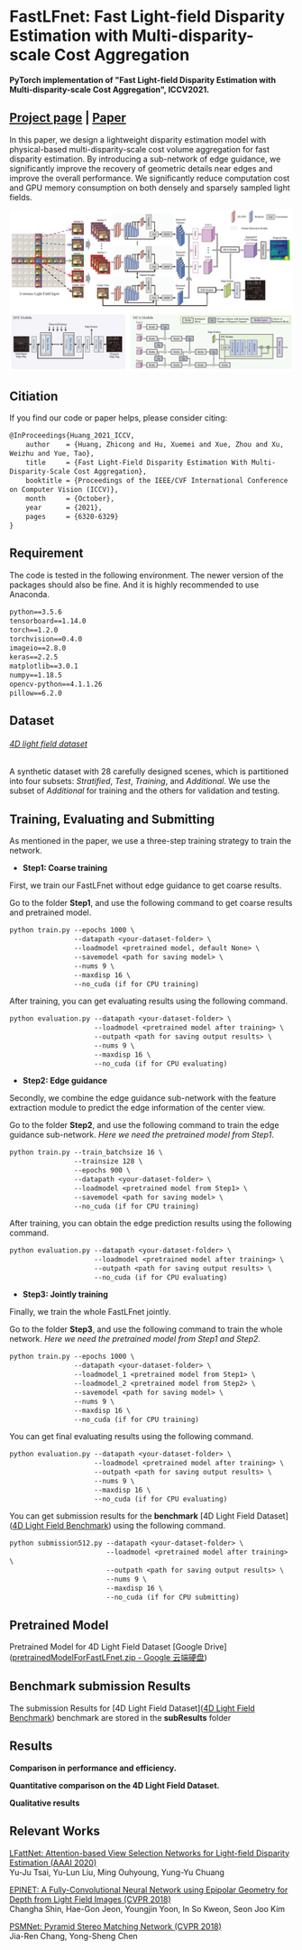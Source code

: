 # FastLFnet: Fast Light-field Disparity Estimation with Multi-disparity-scale Cost Aggregation

**PyTorch implementation of "Fast Light-field Disparity Estimation with Multi-disparity-scale Cost Aggregation", ICCV2021.**

## [Project page](https://computationalperceptionlab.github.io/publications/publications.html) | [Paper](https://openaccess.thecvf.com/content/ICCV2021/html/Huang_Fast_Light-Field_Disparity_Estimation_With_Multi-Disparity-Scale_Cost_Aggregation_ICCV_2021_paper.html)

In this paper, we design a lightweight disparity estimation model with physical-based multi-disparity-scale cost volume aggregation for fast disparity estimation. By introducing a sub-network of edge guidance, we significantly improve the recovery of geometric details near edges and improve the overall performance. We significantly reduce computation cost and GPU memory consumption on both densely and sparsely sampled light fields.

![](https://github.com/zcong17huang/FastLFnet/blob/main/configs/net.png)

## Citiation

If you find our code or paper helps, please consider citing:

```
@InProceedings{Huang_2021_ICCV,
    author    = {Huang, Zhicong and Hu, Xuemei and Xue, Zhou and Xu, Weizhu and Yue, Tao},
    title     = {Fast Light-Field Disparity Estimation With Multi-Disparity-Scale Cost Aggregation},
    booktitle = {Proceedings of the IEEE/CVF International Conference on Computer Vision (ICCV)},
    month     = {October},
    year      = {2021},
    pages     = {6320-6329}
}
```

## Requirement

The code is tested in the following environment. The newer version of the packages should also be fine. And it is highly recommended to use Anaconda.

```
python==3.5.6
tensorboard==1.14.0
torch==1.2.0
torchvision==0.4.0
imageio==2.8.0
keras==2.2.5
matplotlib==3.0.1
numpy==1.18.5
opencv-python==4.1.1.26
pillow==6.2.0
```

## Dataset

###### [4D light field dataset](https://lightfield-analysis.uni-konstanz.de/)

A synthetic dataset with 28 carefully designed scenes, which is partitioned into four subsets: *Stratified*, *Test*, *Training*, and *Additional*. We use the subset of *Additional* for training and the others for validation and testing.

## Training, Evaluating and Submitting

As mentioned in the paper, we use a three-step training strategy to train the network.

- **Step1: Coarse training**

First, we train our FastLFnet without edge guidance to get coarse results.

Go to the folder **Step1**, and use the following command to get coarse results and pretrained model.

```
python train.py --epochs 1000 \
                --datapath <your-dataset-folder> \
                --loadmodel <pretrained model, default None> \
                --savemodel <path for saving model> \
                --nums 9 \                
                --maxdisp 16 \
                --no_cuda (if for CPU training)          
```

After training, you can get evaluating results using the following command.

```
python evaluation.py --datapath <your-dataset-folder> \
                     --loadmodel <pretrained model after training> \
                     --outpath <path for saving output results> \
                     --nums 9 \                
                     --maxdisp 16 \
                     --no_cuda (if for CPU evaluating)
```

- **Step2: Edge guidance**

Secondly, we combine the edge guidance sub-network with the feature extraction module to predict the edge information of the center view.

Go to the folder **Step2**, and use the following command to train the edge guidance sub-network. *Here we need the pretrained model from Step1*.

```
python train.py --train_batchsize 16 \
                --trainsize 128 \
                --epochs 900 \
                --datapath <your-dataset-folder> \
                --loadmodel <pretrained model from Step1> \
                --savemodel <path for saving model> \
                --no_cuda (if for CPU training) 
```

After training, you can obtain the edge prediction results using the following command.

```
python evaluation.py --datapath <your-dataset-folder> \
                     --loadmodel <pretrained model after training> \
                     --outpath <path for saving output results> \
                     --no_cuda (if for CPU evaluating)
```

- **Step3: Jointly training**

Finally, we train the whole FastLFnet jointly.

Go to the folder **Step3**, and use the following command to train the whole network. *Here we need the pretrained model from Step1 and Step2*.

```
python train.py --epochs 1000 \
                --datapath <your-dataset-folder> \
                --loadmodel_1 <pretrained model from Step1> \
                --loadmodel_2 <pretrained model from Step2> \
                --savemodel <path for saving model> \
                --nums 9 \                
                --maxdisp 16 \
                --no_cuda (if for CPU training) 
```

You can get final evaluating results using the following command.

```
python evaluation.py --datapath <your-dataset-folder> \
                     --loadmodel <pretrained model after training> \
                     --outpath <path for saving output results> \
                     --nums 9 \                
                     --maxdisp 16 \
                     --no_cuda (if for CPU evaluating)
```

You can get submission results for the **benchmark** [4D Light Field Dataset]([4D Light Field Benchmark](https://lightfield-analysis.uni-konstanz.de/benchmark/table?column-type=images&metric=mse_100)) using the following command.

```
python submission512.py --datapath <your-dataset-folder> \
                        --loadmodel <pretrained model after training> \
                        --outpath <path for saving output results> \
                        --nums 9 \                
                        --maxdisp 16 \
                        --no_cuda (if for CPU submitting)
```

## Pretrained Model

Pretrained Model for 4D Light Field Dataset [Google Drive]([pretrainedModelForFastLFnet.zip - Google 云端硬盘](https://drive.google.com/file/d/1X4CMv2tYt89uxAPtIY5kjl-5eVDMFfih/view?usp=sharing))

## Benchmark submission Results

The submission Results for [4D Light Field Dataset]([4D Light Field Benchmark](https://lightfield-analysis.uni-konstanz.de/benchmark/table?column-type=images&metric=mse_100)) benchmark are stored in the **subResults** folder

## Results

**Comparison in performance and efficiency.**



**Quantitative comparison on the 4D Light Field Dataset.**



**Qualitative results**

## Relevant Works

[LFattNet: Attention-based View Selection Networks for Light-field Disparity Estimation (AAAI 2020)](https://github.com/LIAGM/LFattNet)  
Yu-Ju Tsai, Yu-Lun Liu, Ming Ouhyoung, Yung-Yu Chuang

[EPINET: A Fully-Convolutional Neural Network using Epipolar Geometry for Depth from Light Field Images (CVPR 2018)](https://github.com/chshin10/epinet)  
Changha Shin, Hae-Gon Jeon, Youngjin Yoon, In So Kweon, Seon Joo Kim

[PSMNet: Pyramid Stereo Matching Network (CVPR 2018)](https://github.com/JiaRenChang/PSMNet)  
Jia-Ren Chang, Yong-Sheng Chen
